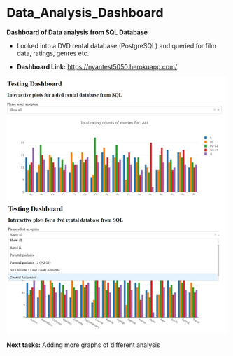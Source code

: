 # Data_Analysis_Dashboard
**Dashboard of Data analysis from SQL Database**

- Looked into a DVD rental database (PostgreSQL) and queried for film data, ratings, genres etc.

- **Dashboard Link:** https://nyantest5050.herokuapp.com/

<img src="dashboard_pic.jpg" width="650">


**Next tasks:** Adding more graphs of different analysis
